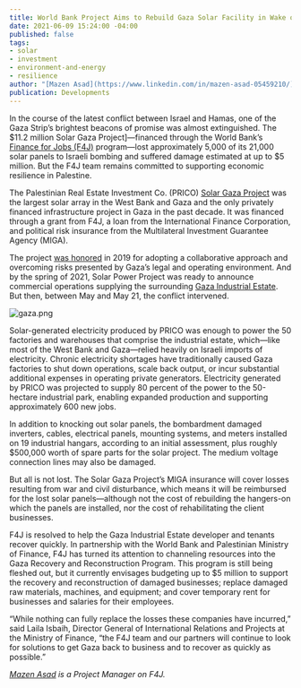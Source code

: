 ```yaml
---
title: World Bank Project Aims to Rebuild Gaza Solar Facility in Wake of Conflict
date: 2021-06-09 15:24:00 -04:00
published: false
tags:
- solar
- investment
- environment-and-energy
- resilience
author: "[Mazen Asad](https://www.linkedin.com/in/mazen-asad-05459210/)"
publication: Developments
---
```


In the course of the latest conflict between Israel and Hamas, one of the Gaza Strip’s brightest beacons of promise was almost extinguished. The $11.2 million Solar Gaza Project]—financed through the World Bank’s [Finance for Jobs (F4J)](https://www.dai.com/our-work/projects/palestine-finance-for-jobs-f4j) program—lost approximately 5,000 of its 21,000 solar panels to Israeli bombing and suffered damage estimated at up to $5 million. But the F4J team remains committed to supporting economic resilience in Palestine.






The Palestinian Real Estate Investment Co. (PRICO) [Solar Gaza Project](https://www.worldbank.org/en/about/partners/brief/west-bank-and-gaza-securing-energy-for-growth-and-development) was the largest solar array in the West Bank and Gaza and the only privately financed infrastructure project in Gaza in the past decade. It was financed through a grant from F4J, a loan from the International Finance Corporation, and political risk insurance from the Multilateral Investment Guarantee Agency (MIGA). 

The project [was honored](https://www.dai.com/news/dai-led-solar-financing-project-in-palestine-wins-excellence-award-from-world-bank) in 2019 for adopting a collaborative approach and overcoming risks presented by Gaza’s legal and operating environment. And by the spring of 2021, Solar Power Project was ready to announce commercial operations supplying the surrounding [Gaza Industrial Estate](https://www.ifc.org/wps/wcm/connect/news_ext_content/ifc_external_corporate_site/news+and+events/news/impact-stories/solar-power-gaza). But then, between May and May 21, the conflict intervened.

![gaza.png](/uploads/gaza.png)

Solar-generated electricity produced by PRICO was enough to power the 50 factories and warehouses that comprise the industrial estate, which—like most of the West Bank and Gaza—relied heavily on Israeli imports of electricity. Chronic electricity shortages have traditionally caused Gaza factories to shut down operations, scale back output, or incur substantial additional expenses in operating private generators. Electricity generated by PRICO was projected to supply 80 percent of the power to the 50-hectare industrial park, enabling expanded production and supporting approximately 600 new jobs.

In addition to knocking out solar panels, the bombardment damaged inverters, cables, electrical panels, mounting systems, and meters installed on 19 industrial hangars, according to an initial assessment, plus roughly $500,000 worth of spare parts for the solar project. The medium voltage connection lines may also be damaged.
 
But all is not lost. The Solar Gaza Project’s MIGA insurance will cover losses resulting from war and civil disturbance, which means it will be reimbursed for the lost solar panels—although not the cost of rebuilding the hangers-on which the panels are installed, nor the cost of rehabilitating the client businesses. 

F4J is resolved to help the Gaza Industrial Estate developer and tenants recover quickly. In partnership with the World Bank and Palestinian Ministry of Finance, F4J has turned its attention to channeling resources into the Gaza Recovery and Reconstruction Program. This program is still being fleshed out, but it currently envisages budgeting up to $5 million to support the recovery and reconstruction of damaged businesses; replace damaged raw materials, machines, and equipment; and cover temporary rent for businesses and salaries for their employees. 

“While nothing can fully replace the losses these companies have incurred,” said Laila Isbaih, Director General of International Relations and Projects at the Ministry of Finance, “the F4J team and our partners will continue to look for solutions to get Gaza back to business and to recover as quickly as possible.”

*[Mazen Asad](https://www.linkedin.com/in/mazen-asad-05459210/) is a Project Manager on F4J.*